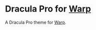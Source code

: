 # Dracula Pro for [Warp](https://www.warp.dev/)
A Dracula Pro theme for [Warp](https://www.warp.dev/).
